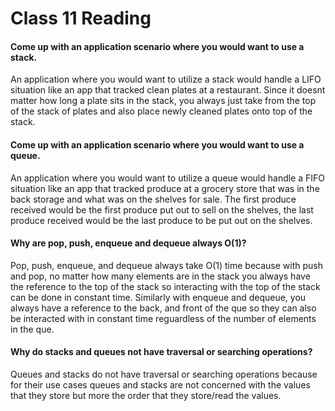 # Class 11 Reading

#### Come up with an application scenario where you would want to use a stack.

An application where you would want to utilize a stack would handle a LIFO situation
like an app that tracked clean plates at a restaurant. Since it doesnt matter how
long a plate sits in the stack, you always just take from the top of the stack of
plates and also place newly cleaned plates onto top of the stack.

#### Come up with an application scenario where you would want to use a queue.

An application where you would want to utilize a queue would handle a FIFO situation
like an app that tracked produce at a grocery store that was in the back storage and
what was on the shelves for sale. The first produce received would be the first produce
put out to sell on the shelves, the last produce received would be the last produce
to be put out on the shelves.

#### Why are pop, push, enqueue and dequeue always O(1)?

Pop, push, enqueue, and dequeue always take O(1) time because with push and pop, no matter
how many elements are in the stack you always have the reference to the top of the stack so
interacting with the top of the stack can be done in constant time. Similarly with enqueue
and dequeue, you always have a reference to the back, and front of the que so they can also
be interacted with in constant time reguardless of the number of elements in the que.

#### Why do stacks and queues not have traversal or searching operations?

Queues and stacks do not have traversal or searching operations because for their use cases
queues and stacks are not concerned with the values that they store but more the order that
they store/read the values.
